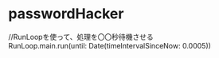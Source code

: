 # passwordHacker

//RunLoopを使って、処理を〇〇秒待機させる<br>
            RunLoop.main.run(until: Date(timeIntervalSinceNow: 0.0005))
